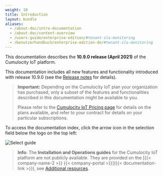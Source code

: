 ```yaml
---
weight: 10
title: Introduction
layout: bundle
aliases:
  - /about-doc/intro-documentation
  - /about-doc/content-overview
  - /users-guide/enterprise-edition/#tenant-sla-monitoring
  - /benutzerhandbuch/enterprise-edition-de/#tenant-sla-monitoring
---
```


This documentation describes the **10.9.0 release (April 2021)** of the Cumulocity IoT platform.

This documentation includes all new features and functionality introduced with release 10.9.0 (see the [Release notes](https://cumulocity.com/guides/releasenotes/release-10-9-0/overview-10-9-0/) for details).

>**Important:** Depending on the Cumulocity IoT plan your organization has purchased, only a subset of the features and functionalities described in this documentation might be available to you.
>
>Please refer to the [Cumulocity IoT Pricing page](https://www.softwareag.cloud/site/pricing/cumulocity-iot.html#/) for details on the plans available, and refer to your contract for details on your particular subscriptions.

To access the documentation index, click the arrow icon in the selection field below the logo on the top left:

![Select guide](/images/about/about-docs-selection.png)

>**Info:** The **Installation and Operations guides** for the Cumulocity IoT platform are not publicly available. They are provided on the [{{< company-name-2 >}} {{< company-portal >}}]({{< documentation-link >}}), see [Additional resources](/welcome/additional-resources/).
